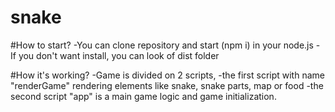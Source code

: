 # snake

#How to start?
  -You can clone repository and start (npm i) in your node.js
  -If you don't want install, you can look of dist folder
  
 #How it's working?
  -Game is divided on 2 scripts, 
  -the first script with name "renderGame" rendering elements like snake, snake parts, map or food
  -the second script "app" is a main game logic and game initialization.
